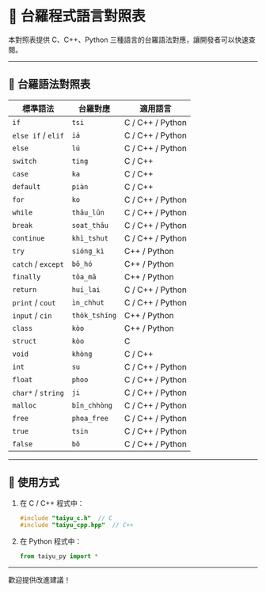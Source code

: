 # 📜 台羅程式語言對照表

本對照表提供 C、C++、Python 三種語言的台羅語法對應，讓開發者可以快速查閱。

---

## 📝 **台羅語法對照表**

| **標準語法** | **台羅對應** | **適用語言** |
|-------------|-------------|--------------|
| `if`        | `tsi`       | C / C++ / Python |
| `else if` / `elif` | `iá`   | C / C++ / Python |
| `else`      | `lú`       | C / C++ / Python |
| `switch`    | `ting`     | C / C++ |
| `case`      | `ka`       | C / C++ |
| `default`   | `piàn`     | C / C++ |
| `for`       | `ko`       | C / C++ / Python |
| `while`     | `thâu_lūn` | C / C++ / Python |
| `break`     | `soat_thâu`| C / C++ / Python |
| `continue`  | `khì_tshut` | C / C++ / Python |
| `try`       | `sióng_kì` | C++ / Python |
| `catch` / `except` | `bô_hó` | C++ / Python |
| `finally`   | `tōa_mā`   | C++ / Python |
| `return`    | `huí_lai`  | C / C++ / Python |
| `print` / `cout` | `ìn_chhut` | C / C++ / Python |
| `input` / `cin` | `tho̍k_tshíng` | C++ / Python |
| `class`     | `kòo`      | C++ / Python |
| `struct`    | `kòo`      | C |
| `void`      | `khòng`    | C / C++ |
| `int`       | `su`       | C / C++ / Python |
| `float`     | `phoo`     | C / C++ / Python |
| `char*` / `string` | `ji` | C / C++ / Python |
| `malloc`    | `bīn_chhòng` | C / C++ / Python |
| `free`      | `phoa_free` | C / C++ / Python |
| `true`      | `tsin`     | C / C++ / Python |
| `false`     | `bô`       | C / C++ / Python |

---

## 📜 **使用方式**
1. 在 C / C++ 程式中：
   ```c
   #include "taiyu_c.h"  // C
   #include "taiyu_cpp.hpp"  // C++
   ```

2. 在 Python 程式中：
   ```python
   from taiyu_py import *
   ```

---

歡迎提供改進建議！

